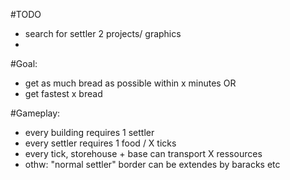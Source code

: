 #TODO
- search for settler 2 projects/ graphics 
- 

#Goal: 
- get as much bread as possible within x minutes OR 
- get fastest x bread

#Gameplay:
- every building requires 1 settler 
- every settler requires 1 food / X ticks 
- every tick, storehouse + base can transport X ressources 
- othw: "normal settler" border can be extendes by baracks etc